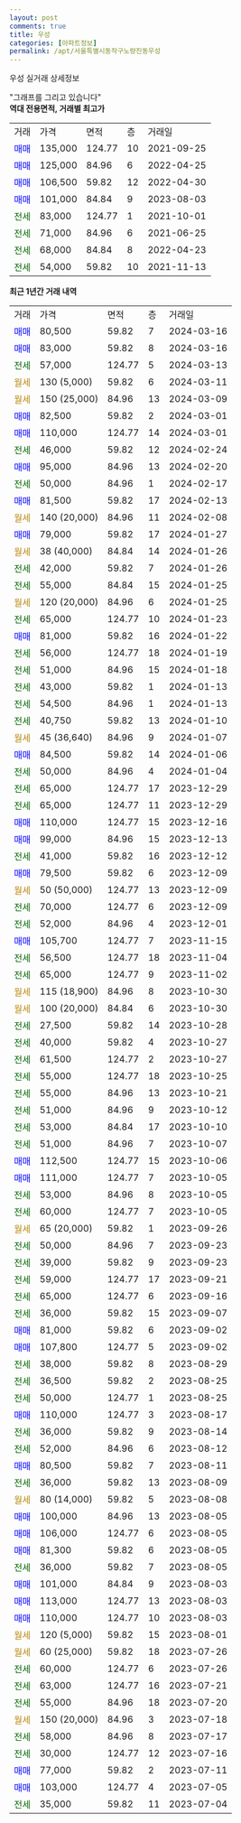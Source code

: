 ```yaml
---
layout: post
comments: true
title: 우성
categories: [아파트정보]
permalink: /apt/서울특별시동작구노량진동우성
---
```


우성 실거래 상세정보

<script type="text/javascript">
  google.charts.load('current', {'packages':['line', 'corechart']});
  google.charts.setOnLoadCallback(drawChart);

  function drawChart() {
    var data = new google.visualization.DataTable();
    data.addColumn('date', '거래일');
    data.addColumn('number', "매매");
    data.addColumn('number', "전세");
    data.addColumn('number', "전매");

    data.addRows([[new Date(Date.parse("2024-03-16")), 80500, null, null], [new Date(Date.parse("2024-03-16")), 83000, null, null], [new Date(Date.parse("2024-03-13")), null, 57000, null], [new Date(Date.parse("2024-03-11")), null, null, null], [new Date(Date.parse("2024-03-09")), null, null, null], [new Date(Date.parse("2024-03-01")), 82500, null, null], [new Date(Date.parse("2024-03-01")), 110000, null, null], [new Date(Date.parse("2024-02-24")), null, 46000, null], [new Date(Date.parse("2024-02-20")), 95000, null, null], [new Date(Date.parse("2024-02-17")), null, 50000, null], [new Date(Date.parse("2024-02-13")), 81500, null, null], [new Date(Date.parse("2024-02-08")), null, null, null], [new Date(Date.parse("2024-01-27")), 79000, null, null], [new Date(Date.parse("2024-01-26")), null, null, null], [new Date(Date.parse("2024-01-26")), null, 42000, null], [new Date(Date.parse("2024-01-25")), null, 55000, null], [new Date(Date.parse("2024-01-25")), null, null, null], [new Date(Date.parse("2024-01-23")), null, 65000, null], [new Date(Date.parse("2024-01-22")), 81000, null, null], [new Date(Date.parse("2024-01-19")), null, 56000, null], [new Date(Date.parse("2024-01-18")), null, 51000, null], [new Date(Date.parse("2024-01-13")), null, 43000, null], [new Date(Date.parse("2024-01-13")), null, 54500, null], [new Date(Date.parse("2024-01-10")), null, 40750, null], [new Date(Date.parse("2024-01-07")), null, null, null], [new Date(Date.parse("2024-01-06")), 84500, null, null], [new Date(Date.parse("2024-01-04")), null, 50000, null], [new Date(Date.parse("2023-12-29")), null, 65000, null], [new Date(Date.parse("2023-12-29")), null, 65000, null], [new Date(Date.parse("2023-12-16")), 110000, null, null], [new Date(Date.parse("2023-12-13")), 99000, null, null], [new Date(Date.parse("2023-12-12")), null, 41000, null], [new Date(Date.parse("2023-12-09")), 79500, null, null], [new Date(Date.parse("2023-12-09")), null, null, null], [new Date(Date.parse("2023-12-09")), null, 70000, null], [new Date(Date.parse("2023-12-01")), null, 52000, null], [new Date(Date.parse("2023-11-15")), 105700, null, null], [new Date(Date.parse("2023-11-04")), null, 56500, null], [new Date(Date.parse("2023-11-02")), null, 65000, null], [new Date(Date.parse("2023-10-30")), null, null, null], [new Date(Date.parse("2023-10-30")), null, null, null], [new Date(Date.parse("2023-10-28")), null, 27500, null], [new Date(Date.parse("2023-10-27")), null, 40000, null], [new Date(Date.parse("2023-10-27")), null, 61500, null], [new Date(Date.parse("2023-10-25")), null, 55000, null], [new Date(Date.parse("2023-10-21")), null, 55000, null], [new Date(Date.parse("2023-10-12")), null, 51000, null], [new Date(Date.parse("2023-10-10")), null, 53000, null], [new Date(Date.parse("2023-10-07")), null, 51000, null], [new Date(Date.parse("2023-10-06")), 112500, null, null], [new Date(Date.parse("2023-10-05")), 111000, null, null], [new Date(Date.parse("2023-10-05")), null, 53000, null], [new Date(Date.parse("2023-10-05")), null, 60000, null], [new Date(Date.parse("2023-09-26")), null, null, null], [new Date(Date.parse("2023-09-23")), null, 50000, null], [new Date(Date.parse("2023-09-23")), null, 39000, null], [new Date(Date.parse("2023-09-21")), null, 59000, null], [new Date(Date.parse("2023-09-16")), null, 65000, null], [new Date(Date.parse("2023-09-07")), null, 36000, null], [new Date(Date.parse("2023-09-02")), 81000, null, null], [new Date(Date.parse("2023-09-02")), 107800, null, null], [new Date(Date.parse("2023-08-29")), null, 38000, null], [new Date(Date.parse("2023-08-25")), null, 36500, null], [new Date(Date.parse("2023-08-25")), null, 50000, null], [new Date(Date.parse("2023-08-17")), 110000, null, null], [new Date(Date.parse("2023-08-14")), null, 36000, null], [new Date(Date.parse("2023-08-12")), null, 52000, null], [new Date(Date.parse("2023-08-11")), 80500, null, null], [new Date(Date.parse("2023-08-09")), null, 36000, null], [new Date(Date.parse("2023-08-08")), null, null, null], [new Date(Date.parse("2023-08-05")), 100000, null, null], [new Date(Date.parse("2023-08-05")), 106000, null, null], [new Date(Date.parse("2023-08-05")), 81300, null, null], [new Date(Date.parse("2023-08-05")), null, 36000, null], [new Date(Date.parse("2023-08-03")), 101000, null, null], [new Date(Date.parse("2023-08-03")), 113000, null, null], [new Date(Date.parse("2023-08-03")), 110000, null, null], [new Date(Date.parse("2023-08-01")), null, null, null], [new Date(Date.parse("2023-07-26")), null, null, null], [new Date(Date.parse("2023-07-26")), null, 60000, null], [new Date(Date.parse("2023-07-21")), null, 63000, null], [new Date(Date.parse("2023-07-20")), null, 55000, null], [new Date(Date.parse("2023-07-18")), null, null, null], [new Date(Date.parse("2023-07-17")), null, 58000, null], [new Date(Date.parse("2023-07-16")), null, 30000, null], [new Date(Date.parse("2023-07-11")), 77000, null, null], [new Date(Date.parse("2023-07-05")), 103000, null, null], [new Date(Date.parse("2023-07-04")), null, 35000, null]]);

    var options = {
      hAxis: {
        format: 'yyyy/MM/dd'
      },    
      lineWidth: 0,
      pointsVisible: true,    
      title: '최근 1년간 유형별 실거래가 분포',
      legend: { position: 'bottom' }
    };

    var formatter = new google.visualization.NumberFormat({pattern:'###,###'} );
    formatter.format(data, 1);
    formatter.format(data, 2);
    
    setTimeout(function() {
        var chart = new google.visualization.LineChart(document.getElementById('columnchart_material'));
        chart.draw(data, (options));
        document.getElementById('loading').style.display = 'none';
    }, 200);
  }
</script>


<div id="loading" style="z-index:20; display: block; margin-left: 0px">"그래프를 그리고 있습니다"</div>
<div id="columnchart_material" style="width: 95%; margin-left: 0px; display: block"></div>
<!-- contents start -->
<b>역대 전용면적, 거래별 최고가</b>
<table class="sortable">
    <tr>
      <td>거래</td>
      <td>가격</td>
      <td>면적</td>
      <td>층</td>
      <td>거래일</td>
    </tr>
        <tr>
          <td><a style="color: blue">매매</a></td>
          <td>135,000</td>
          <td>124.77</td>
          <td>10</td>
          <td>2021-09-25</td>
        </tr>            <tr>
          <td><a style="color: blue">매매</a></td>
          <td>125,000</td>
          <td>84.96</td>
          <td>6</td>
          <td>2022-04-25</td>
        </tr>            <tr>
          <td><a style="color: blue">매매</a></td>
          <td>106,500</td>
          <td>59.82</td>
          <td>12</td>
          <td>2022-04-30</td>
        </tr>            <tr>
          <td><a style="color: blue">매매</a></td>
          <td>101,000</td>
          <td>84.84</td>
          <td>9</td>
          <td>2023-08-03</td>
        </tr>        
        <tr>
              <td><a style="color: darkgreen">전세</a></td>
              <td>83,000</td>
              <td>124.77</td>
              <td>1</td>
              <td>2021-10-01</td>
            </tr>            <tr>
              <td><a style="color: darkgreen">전세</a></td>
              <td>71,000</td>
              <td>84.96</td>
              <td>6</td>
              <td>2021-06-25</td>
            </tr>            <tr>
              <td><a style="color: darkgreen">전세</a></td>
              <td>68,000</td>
              <td>84.84</td>
              <td>8</td>
              <td>2022-04-23</td>
            </tr>            <tr>
              <td><a style="color: darkgreen">전세</a></td>
              <td>54,000</td>
              <td>59.82</td>
              <td>10</td>
              <td>2021-11-13</td>
            </tr>        
    
</table>

<b>최근 1년간 거래 내역</b>

<table class="sortable">
    <tr>
      <td>거래</td>
      <td>가격</td>
      <td>면적</td>
      <td>층</td>
      <td>거래일</td>
    </tr>
    <tr>
      <td><a style="color: blue">매매</a></td>
      <td>80,500</td>
      <td>59.82</td>
      <td>7</td>
      <td>2024-03-16</td>
    </tr>          <tr>
      <td><a style="color: blue">매매</a></td>
      <td>83,000</td>
      <td>59.82</td>
      <td>8</td>
      <td>2024-03-16</td>
    </tr>          <tr>
      <td><a style="color: darkgreen">전세</a></td>
      <td>57,000</td>
      <td>124.77</td>
      <td>5</td>
      <td>2024-03-13</td>
    </tr>          <tr>
      <td><a style="color: darkgoldenrod">월세</a></td>
      <td>130 (5,000)</td>
      <td>59.82</td>
      <td>6</td>
      <td>2024-03-11</td>
    </tr>          <tr>
      <td><a style="color: darkgoldenrod">월세</a></td>
      <td>150 (25,000)</td>
      <td>84.96</td>
      <td>13</td>
      <td>2024-03-09</td>
    </tr>          <tr>
      <td><a style="color: blue">매매</a></td>
      <td>82,500</td>
      <td>59.82</td>
      <td>2</td>
      <td>2024-03-01</td>
    </tr>          <tr>
      <td><a style="color: blue">매매</a></td>
      <td>110,000</td>
      <td>124.77</td>
      <td>14</td>
      <td>2024-03-01</td>
    </tr>          <tr>
      <td><a style="color: darkgreen">전세</a></td>
      <td>46,000</td>
      <td>59.82</td>
      <td>12</td>
      <td>2024-02-24</td>
    </tr>          <tr>
      <td><a style="color: blue">매매</a></td>
      <td>95,000</td>
      <td>84.96</td>
      <td>13</td>
      <td>2024-02-20</td>
    </tr>          <tr>
      <td><a style="color: darkgreen">전세</a></td>
      <td>50,000</td>
      <td>84.96</td>
      <td>1</td>
      <td>2024-02-17</td>
    </tr>          <tr>
      <td><a style="color: blue">매매</a></td>
      <td>81,500</td>
      <td>59.82</td>
      <td>17</td>
      <td>2024-02-13</td>
    </tr>          <tr>
      <td><a style="color: darkgoldenrod">월세</a></td>
      <td>140 (20,000)</td>
      <td>84.96</td>
      <td>11</td>
      <td>2024-02-08</td>
    </tr>          <tr>
      <td><a style="color: blue">매매</a></td>
      <td>79,000</td>
      <td>59.82</td>
      <td>17</td>
      <td>2024-01-27</td>
    </tr>          <tr>
      <td><a style="color: darkgoldenrod">월세</a></td>
      <td>38 (40,000)</td>
      <td>84.84</td>
      <td>14</td>
      <td>2024-01-26</td>
    </tr>          <tr>
      <td><a style="color: darkgreen">전세</a></td>
      <td>42,000</td>
      <td>59.82</td>
      <td>7</td>
      <td>2024-01-26</td>
    </tr>          <tr>
      <td><a style="color: darkgreen">전세</a></td>
      <td>55,000</td>
      <td>84.84</td>
      <td>15</td>
      <td>2024-01-25</td>
    </tr>          <tr>
      <td><a style="color: darkgoldenrod">월세</a></td>
      <td>120 (20,000)</td>
      <td>84.96</td>
      <td>6</td>
      <td>2024-01-25</td>
    </tr>          <tr>
      <td><a style="color: darkgreen">전세</a></td>
      <td>65,000</td>
      <td>124.77</td>
      <td>10</td>
      <td>2024-01-23</td>
    </tr>          <tr>
      <td><a style="color: blue">매매</a></td>
      <td>81,000</td>
      <td>59.82</td>
      <td>16</td>
      <td>2024-01-22</td>
    </tr>          <tr>
      <td><a style="color: darkgreen">전세</a></td>
      <td>56,000</td>
      <td>124.77</td>
      <td>18</td>
      <td>2024-01-19</td>
    </tr>          <tr>
      <td><a style="color: darkgreen">전세</a></td>
      <td>51,000</td>
      <td>84.96</td>
      <td>15</td>
      <td>2024-01-18</td>
    </tr>          <tr>
      <td><a style="color: darkgreen">전세</a></td>
      <td>43,000</td>
      <td>59.82</td>
      <td>1</td>
      <td>2024-01-13</td>
    </tr>          <tr>
      <td><a style="color: darkgreen">전세</a></td>
      <td>54,500</td>
      <td>84.96</td>
      <td>1</td>
      <td>2024-01-13</td>
    </tr>          <tr>
      <td><a style="color: darkgreen">전세</a></td>
      <td>40,750</td>
      <td>59.82</td>
      <td>13</td>
      <td>2024-01-10</td>
    </tr>          <tr>
      <td><a style="color: darkgoldenrod">월세</a></td>
      <td>45 (36,640)</td>
      <td>84.96</td>
      <td>9</td>
      <td>2024-01-07</td>
    </tr>          <tr>
      <td><a style="color: blue">매매</a></td>
      <td>84,500</td>
      <td>59.82</td>
      <td>14</td>
      <td>2024-01-06</td>
    </tr>          <tr>
      <td><a style="color: darkgreen">전세</a></td>
      <td>50,000</td>
      <td>84.96</td>
      <td>4</td>
      <td>2024-01-04</td>
    </tr>          <tr>
      <td><a style="color: darkgreen">전세</a></td>
      <td>65,000</td>
      <td>124.77</td>
      <td>17</td>
      <td>2023-12-29</td>
    </tr>          <tr>
      <td><a style="color: darkgreen">전세</a></td>
      <td>65,000</td>
      <td>124.77</td>
      <td>11</td>
      <td>2023-12-29</td>
    </tr>          <tr>
      <td><a style="color: blue">매매</a></td>
      <td>110,000</td>
      <td>124.77</td>
      <td>15</td>
      <td>2023-12-16</td>
    </tr>          <tr>
      <td><a style="color: blue">매매</a></td>
      <td>99,000</td>
      <td>84.96</td>
      <td>15</td>
      <td>2023-12-13</td>
    </tr>          <tr>
      <td><a style="color: darkgreen">전세</a></td>
      <td>41,000</td>
      <td>59.82</td>
      <td>16</td>
      <td>2023-12-12</td>
    </tr>          <tr>
      <td><a style="color: blue">매매</a></td>
      <td>79,500</td>
      <td>59.82</td>
      <td>6</td>
      <td>2023-12-09</td>
    </tr>          <tr>
      <td><a style="color: darkgoldenrod">월세</a></td>
      <td>50 (50,000)</td>
      <td>124.77</td>
      <td>13</td>
      <td>2023-12-09</td>
    </tr>          <tr>
      <td><a style="color: darkgreen">전세</a></td>
      <td>70,000</td>
      <td>124.77</td>
      <td>6</td>
      <td>2023-12-09</td>
    </tr>          <tr>
      <td><a style="color: darkgreen">전세</a></td>
      <td>52,000</td>
      <td>84.96</td>
      <td>4</td>
      <td>2023-12-01</td>
    </tr>          <tr>
      <td><a style="color: blue">매매</a></td>
      <td>105,700</td>
      <td>124.77</td>
      <td>7</td>
      <td>2023-11-15</td>
    </tr>          <tr>
      <td><a style="color: darkgreen">전세</a></td>
      <td>56,500</td>
      <td>124.77</td>
      <td>18</td>
      <td>2023-11-04</td>
    </tr>          <tr>
      <td><a style="color: darkgreen">전세</a></td>
      <td>65,000</td>
      <td>124.77</td>
      <td>9</td>
      <td>2023-11-02</td>
    </tr>          <tr>
      <td><a style="color: darkgoldenrod">월세</a></td>
      <td>115 (18,900)</td>
      <td>84.96</td>
      <td>8</td>
      <td>2023-10-30</td>
    </tr>          <tr>
      <td><a style="color: darkgoldenrod">월세</a></td>
      <td>100 (20,000)</td>
      <td>84.84</td>
      <td>6</td>
      <td>2023-10-30</td>
    </tr>          <tr>
      <td><a style="color: darkgreen">전세</a></td>
      <td>27,500</td>
      <td>59.82</td>
      <td>14</td>
      <td>2023-10-28</td>
    </tr>          <tr>
      <td><a style="color: darkgreen">전세</a></td>
      <td>40,000</td>
      <td>59.82</td>
      <td>4</td>
      <td>2023-10-27</td>
    </tr>          <tr>
      <td><a style="color: darkgreen">전세</a></td>
      <td>61,500</td>
      <td>124.77</td>
      <td>2</td>
      <td>2023-10-27</td>
    </tr>          <tr>
      <td><a style="color: darkgreen">전세</a></td>
      <td>55,000</td>
      <td>124.77</td>
      <td>18</td>
      <td>2023-10-25</td>
    </tr>          <tr>
      <td><a style="color: darkgreen">전세</a></td>
      <td>55,000</td>
      <td>84.96</td>
      <td>13</td>
      <td>2023-10-21</td>
    </tr>          <tr>
      <td><a style="color: darkgreen">전세</a></td>
      <td>51,000</td>
      <td>84.96</td>
      <td>9</td>
      <td>2023-10-12</td>
    </tr>          <tr>
      <td><a style="color: darkgreen">전세</a></td>
      <td>53,000</td>
      <td>84.84</td>
      <td>17</td>
      <td>2023-10-10</td>
    </tr>          <tr>
      <td><a style="color: darkgreen">전세</a></td>
      <td>51,000</td>
      <td>84.96</td>
      <td>7</td>
      <td>2023-10-07</td>
    </tr>          <tr>
      <td><a style="color: blue">매매</a></td>
      <td>112,500</td>
      <td>124.77</td>
      <td>15</td>
      <td>2023-10-06</td>
    </tr>          <tr>
      <td><a style="color: blue">매매</a></td>
      <td>111,000</td>
      <td>124.77</td>
      <td>7</td>
      <td>2023-10-05</td>
    </tr>          <tr>
      <td><a style="color: darkgreen">전세</a></td>
      <td>53,000</td>
      <td>84.96</td>
      <td>8</td>
      <td>2023-10-05</td>
    </tr>          <tr>
      <td><a style="color: darkgreen">전세</a></td>
      <td>60,000</td>
      <td>124.77</td>
      <td>7</td>
      <td>2023-10-05</td>
    </tr>          <tr>
      <td><a style="color: darkgoldenrod">월세</a></td>
      <td>65 (20,000)</td>
      <td>59.82</td>
      <td>1</td>
      <td>2023-09-26</td>
    </tr>          <tr>
      <td><a style="color: darkgreen">전세</a></td>
      <td>50,000</td>
      <td>84.96</td>
      <td>7</td>
      <td>2023-09-23</td>
    </tr>          <tr>
      <td><a style="color: darkgreen">전세</a></td>
      <td>39,000</td>
      <td>59.82</td>
      <td>9</td>
      <td>2023-09-23</td>
    </tr>          <tr>
      <td><a style="color: darkgreen">전세</a></td>
      <td>59,000</td>
      <td>124.77</td>
      <td>17</td>
      <td>2023-09-21</td>
    </tr>          <tr>
      <td><a style="color: darkgreen">전세</a></td>
      <td>65,000</td>
      <td>124.77</td>
      <td>6</td>
      <td>2023-09-16</td>
    </tr>          <tr>
      <td><a style="color: darkgreen">전세</a></td>
      <td>36,000</td>
      <td>59.82</td>
      <td>15</td>
      <td>2023-09-07</td>
    </tr>          <tr>
      <td><a style="color: blue">매매</a></td>
      <td>81,000</td>
      <td>59.82</td>
      <td>6</td>
      <td>2023-09-02</td>
    </tr>          <tr>
      <td><a style="color: blue">매매</a></td>
      <td>107,800</td>
      <td>124.77</td>
      <td>5</td>
      <td>2023-09-02</td>
    </tr>          <tr>
      <td><a style="color: darkgreen">전세</a></td>
      <td>38,000</td>
      <td>59.82</td>
      <td>8</td>
      <td>2023-08-29</td>
    </tr>          <tr>
      <td><a style="color: darkgreen">전세</a></td>
      <td>36,500</td>
      <td>59.82</td>
      <td>2</td>
      <td>2023-08-25</td>
    </tr>          <tr>
      <td><a style="color: darkgreen">전세</a></td>
      <td>50,000</td>
      <td>124.77</td>
      <td>1</td>
      <td>2023-08-25</td>
    </tr>          <tr>
      <td><a style="color: blue">매매</a></td>
      <td>110,000</td>
      <td>124.77</td>
      <td>3</td>
      <td>2023-08-17</td>
    </tr>          <tr>
      <td><a style="color: darkgreen">전세</a></td>
      <td>36,000</td>
      <td>59.82</td>
      <td>9</td>
      <td>2023-08-14</td>
    </tr>          <tr>
      <td><a style="color: darkgreen">전세</a></td>
      <td>52,000</td>
      <td>84.96</td>
      <td>6</td>
      <td>2023-08-12</td>
    </tr>          <tr>
      <td><a style="color: blue">매매</a></td>
      <td>80,500</td>
      <td>59.82</td>
      <td>7</td>
      <td>2023-08-11</td>
    </tr>          <tr>
      <td><a style="color: darkgreen">전세</a></td>
      <td>36,000</td>
      <td>59.82</td>
      <td>13</td>
      <td>2023-08-09</td>
    </tr>          <tr>
      <td><a style="color: darkgoldenrod">월세</a></td>
      <td>80 (14,000)</td>
      <td>59.82</td>
      <td>5</td>
      <td>2023-08-08</td>
    </tr>          <tr>
      <td><a style="color: blue">매매</a></td>
      <td>100,000</td>
      <td>84.96</td>
      <td>13</td>
      <td>2023-08-05</td>
    </tr>          <tr>
      <td><a style="color: blue">매매</a></td>
      <td>106,000</td>
      <td>124.77</td>
      <td>6</td>
      <td>2023-08-05</td>
    </tr>          <tr>
      <td><a style="color: blue">매매</a></td>
      <td>81,300</td>
      <td>59.82</td>
      <td>6</td>
      <td>2023-08-05</td>
    </tr>          <tr>
      <td><a style="color: darkgreen">전세</a></td>
      <td>36,000</td>
      <td>59.82</td>
      <td>7</td>
      <td>2023-08-05</td>
    </tr>          <tr>
      <td><a style="color: blue">매매</a></td>
      <td>101,000</td>
      <td>84.84</td>
      <td>9</td>
      <td>2023-08-03</td>
    </tr>          <tr>
      <td><a style="color: blue">매매</a></td>
      <td>113,000</td>
      <td>124.77</td>
      <td>13</td>
      <td>2023-08-03</td>
    </tr>          <tr>
      <td><a style="color: blue">매매</a></td>
      <td>110,000</td>
      <td>124.77</td>
      <td>10</td>
      <td>2023-08-03</td>
    </tr>          <tr>
      <td><a style="color: darkgoldenrod">월세</a></td>
      <td>120 (5,000)</td>
      <td>59.82</td>
      <td>15</td>
      <td>2023-08-01</td>
    </tr>          <tr>
      <td><a style="color: darkgoldenrod">월세</a></td>
      <td>60 (25,000)</td>
      <td>59.82</td>
      <td>18</td>
      <td>2023-07-26</td>
    </tr>          <tr>
      <td><a style="color: darkgreen">전세</a></td>
      <td>60,000</td>
      <td>124.77</td>
      <td>6</td>
      <td>2023-07-26</td>
    </tr>          <tr>
      <td><a style="color: darkgreen">전세</a></td>
      <td>63,000</td>
      <td>124.77</td>
      <td>16</td>
      <td>2023-07-21</td>
    </tr>          <tr>
      <td><a style="color: darkgreen">전세</a></td>
      <td>55,000</td>
      <td>84.96</td>
      <td>18</td>
      <td>2023-07-20</td>
    </tr>          <tr>
      <td><a style="color: darkgoldenrod">월세</a></td>
      <td>150 (20,000)</td>
      <td>84.96</td>
      <td>3</td>
      <td>2023-07-18</td>
    </tr>          <tr>
      <td><a style="color: darkgreen">전세</a></td>
      <td>58,000</td>
      <td>84.96</td>
      <td>8</td>
      <td>2023-07-17</td>
    </tr>          <tr>
      <td><a style="color: darkgreen">전세</a></td>
      <td>30,000</td>
      <td>124.77</td>
      <td>12</td>
      <td>2023-07-16</td>
    </tr>          <tr>
      <td><a style="color: blue">매매</a></td>
      <td>77,000</td>
      <td>59.82</td>
      <td>2</td>
      <td>2023-07-11</td>
    </tr>          <tr>
      <td><a style="color: blue">매매</a></td>
      <td>103,000</td>
      <td>124.77</td>
      <td>4</td>
      <td>2023-07-05</td>
    </tr>          <tr>
      <td><a style="color: darkgreen">전세</a></td>
      <td>35,000</td>
      <td>59.82</td>
      <td>11</td>
      <td>2023-07-04</td>
    </tr>      </table>
<!-- contents end -->    

